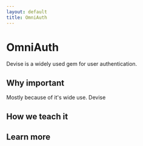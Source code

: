 ```yaml
---
layout: default
title: OmniAuth
---
```


OmniAuth
===

Devise is a widely used gem for user authentication.

Why important
---

Mostly because of it's wide use.  Devise

How we teach it
---



Learn more
---
